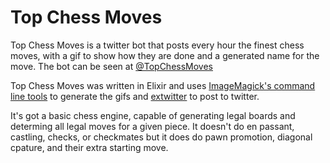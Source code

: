 # Top Chess Moves

Top Chess Moves is a twitter bot that posts every hour the finest chess moves, with a gif to show how they are done and a generated name for the move. The bot can be seen at [@TopChessMoves](https://twitter.com/topchessmoves)

Top Chess Moves was written in Elixir and uses [ImageMagick's command line tools](https://www.imagemagick.org/script/command-line-tools.php) to generate the gifs and [extwitter](https://hex.pm/packages/extwitter) to post to twitter.

It's got a basic chess engine, capable of generating legal boards and determing all legal moves for a given piece. It doesn't do en passant, castling, checks, or checkmates but it does do pawn promotion, diagonal cpature, and their extra starting move.